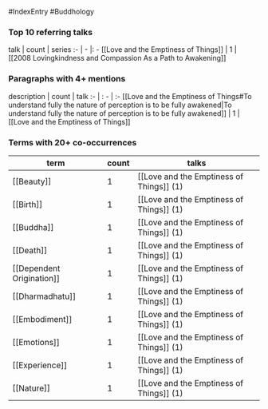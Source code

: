 #IndexEntry #Buddhology
### Top 10 referring talks
talk | count | series
:- | - |: -
[[Love and the Emptiness of Things]] | 1 | [[2008 Lovingkindness and Compassion As a Path to Awakening]]

### Paragraphs with 4+ mentions
description | count | talk
:- | : - | :-
[[Love and the Emptiness of Things#To understand fully the nature of perception is to be fully awakened\|To understand fully the nature of perception is to be fully awakened]] | 1 | [[Love and the Emptiness of Things]]

### Terms with 20+ co-occurrences
term | count | talks
-|-|-
[[Beauty]] | 1 | <span class="counts">[[Love and the Emptiness of Things]] (1)</span> 
[[Birth]] | 1 | <span class="counts">[[Love and the Emptiness of Things]] (1)</span> 
[[Buddha]] | 1 | <span class="counts">[[Love and the Emptiness of Things]] (1)</span> 
[[Death]] | 1 | <span class="counts">[[Love and the Emptiness of Things]] (1)</span> 
[[Dependent Origination]] | 1 | <span class="counts">[[Love and the Emptiness of Things]] (1)</span> 
[[Dharmadhatu]] | 1 | <span class="counts">[[Love and the Emptiness of Things]] (1)</span> 
[[Embodiment]] | 1 | <span class="counts">[[Love and the Emptiness of Things]] (1)</span> 
[[Emotions]] | 1 | <span class="counts">[[Love and the Emptiness of Things]] (1)</span> 
[[Experience]] | 1 | <span class="counts">[[Love and the Emptiness of Things]] (1)</span> 
[[Nature]] | 1 | <span class="counts">[[Love and the Emptiness of Things]] (1)</span> 

